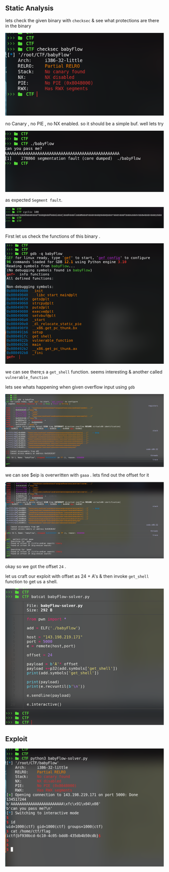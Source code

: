 ## Static Analysis

lets check the given binary with `checksec` & see what protections are there in the binary 

![](images/pwn1.png)

no Canary , no PIE , no NX enabled. so it should be a simple buf. well lets try 

![](images/pwn2.png)

as expected `Segment fault`.



![](images/pwn3.png)

First let us check the functions of this binary .

![](images/pwn4.png)

we can see there;s a `get_shell` function. seems interesting & another called `vulnerable_function`

lets see whats happening when given overflow input using `gdb`


![](images/pwn5.png)

we can see $eip is overwritten with `gaaa` . lets find out the offset for it

![](images/pwn6.png)

okay so we got the offset `24` .

let us craft our exploit with offset as 24 + A's & then invoke `get_shell` function to get us a shell.

![](images/pwne7.png)

## Exploit

![](images/final-pwn.png)
